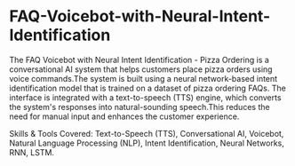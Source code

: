# FAQ-Voicebot-with-Neural-Intent-Identification
The FAQ Voicebot with Neural Intent Identification - Pizza Ordering is a conversational AI system that helps customers place pizza orders using voice commands.The system is built using a neural network-based intent identification model that is trained on a dataset of pizza ordering FAQs. The interface is integrated with a text-to-speech (TTS) engine, which converts the system's responses into natural-sounding speech.This reduces the need for manual input and enhances the customer experience.

Skills & Tools Covered: Text-to-Speech (TTS), Conversational AI, Voicebot, Natural Language Processing (NLP), Intent Identification, Neural Networks, RNN, LSTM.
